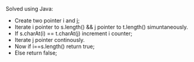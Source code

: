 ​Solved using Java:

- Create two pointer i and j;
- Iterate i pointer to s.length() && j pointer to t.length() simuntaneously.
- If s.charAt(i) == t.charAt(j) increment i counter;
- Iterate j pointer continously.
- Now if i==s.length() return true;
- Else return false;
